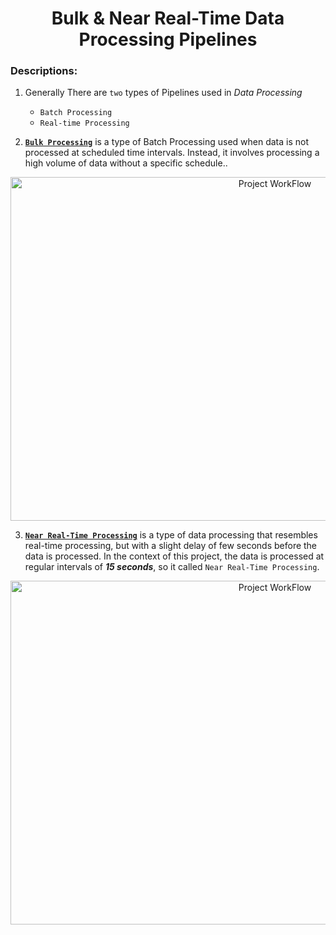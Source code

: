 <h1 align="center"> Bulk & Near Real-Time Data Processing Pipelines </h1>

<h3> Descriptions:</h3>

1. Generally There are `two` types of Pipelines used in _Data Processing_

    - `Batch Processing`
    - `Real-time Processing`

2. [**`Bulk Processing`**](https://github.com/pnraj/Projects/tree/master/AWS%3A%20Bulk%20%26%20Near%20Real-Time%20Pipelines/Spark-Enabled%20Extraction%20and%20Loading%20Into%20AWS%20RDS) is a type of Batch Processing used when data is not processed at scheduled time intervals. Instead, it involves processing a high volume of data without a specific schedule..

<p align="center">
  <img src="https://github.com/pnraj/Projects/assets/29162796/f6e07a28-dce6-4fb2-8795-ddb8f46b16b8" alt="Project WorkFlow" width="830" height="550">
 </p>

3. [**`Near Real-Time Processing`**](https://github.com/pnraj/Projects/tree/master/AWS%3A%20Bulk%20%26%20Near%20Real-Time%20Pipelines/API%20TO%20RDS%20USING%20LAMBDA%20WITH%20SLACK%20ERROR%20MONITORING) is a type of data processing that resembles real-time processing, but with a slight delay of few seconds before the data is processed. In the context of this project, the data is processed at regular intervals of _**15 seconds**_, so it called `Near Real-Time Processing`.

<p align="center">
  <img src="https://github.com/pnraj/Projects/assets/29162796/fe89c91f-a1ab-46e9-b589-4e9ef1bafa5a" alt="Project WorkFlow" width="830" height="550">
</p>
